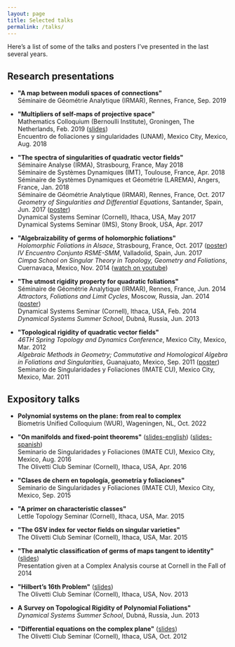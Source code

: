 ```yaml
---
layout: page
title: Selected talks
permalink: /talks/
---
```


<meta http-equiv="Content-Type" content="text/html; charset=utf-8"/>  <!-- For correct rendering with Emacs -->


Here’s a list of some of the talks and posters I’ve presented in the last several years.


## Research presentations

* **"A map between moduli spaces of connections"**  
  Séminaire de Géométrie Analytique (IRMAR), Rennes, France, Sep. 2019  

* **"Multipliers of self-maps of projective space"**  
  Mathematics Colloquium (Bernoulli Institute), Groningen, The Netherlands, Feb. 2019 (<a href="{{ site.baseurl }}/documents/slides/multipliers_of_self_maps-Bernoulli_Institute.pdf">slides</a>)  
  Encuentro de foliaciones y singularidades (UNAM), Mexico City, Mexico, Aug. 2018  

* **"The spectra of singularities of quadratic vector fields"**  
  Séminaire Analyse (IRMA), Strasbourg, France, May 2018  
  Séminaire de Systèmes Dynamiques (IMT), Toulouse, France, Apr. 2018  
  Séminaire de Systèmes Dynamiques et Géométrie (LAREMA), Angers, France, Jan. 2018  
  Séminaire de Géométrie Analytique (IRMAR), Rennes, France, Oct. 2017  
  _Geometry of Singularities and Differential Equations_, Santander, Spain, Jun. 2017 (<a href="{{ site.baseurl }}/documents/posters/poster_santander.pdf">poster</a>)  
  Dynamical Systems Seminar (Cornell), Ithaca, USA, May 2017  
  Dynamical Systems Seminar (IMS), Stony Brook, USA, Apr. 2017  
  
* **"Algebraizability of germs of holomorphic foliations"**  
  _Holomorphic Foliations in Alsace_, Strasbourg, France, Oct. 2017 (<a href="{{ site.baseurl }}/documents/posters/poster_Strasbourg.pdf">poster</a>)  
  _IV Encuentro Conjunto RSME-SMM_, Valladolid, Spain, Jun. 2017  
  _Cimpa School on Singular Theory in Topology, Geometry and Foliations_, Cuernavaca, Mexico, Nov. 2014 (<a href="https://www.youtube.com/watch?v=RGDyC3cb1UQ">watch on youtube</a>)  

* **"The utmost rigidity property for quadratic foliations"**  
  Séminaire de Géométrie Analytique (IRMAR), Rennes, France, Jun. 2014  
  _Attractors, Foliations and Limit Cycles_, Moscow, Russia, Jan. 2014 (<a href="{{ site.baseurl }}/documents/posters/utmost-poster-final.pdf">poster</a>)  
  Dynamical Systems Seminar (Cornell), Ithaca, USA, Feb. 2014  
  _Dynamical Systems Summer School_, Dubná, Russia, Jun. 2013  

* **"Topological rigidity of quadratic vector fields"**  
  _46TH Spring Topology and Dynamics Conference_, Mexico City, Mexico, Mar. 2012  
  _Algebraic Methods in Geometry; Commutative and Homological Algebra in Foliations and Singularities_, Guanajuato, Mexico, Sep. 2011 (<a href="{{ site.baseurl }}/documents/posters/poster-guanajuato.pdf">poster</a>)  
  Seminario de Singularidades y Foliaciones (IMATE CU), Mexico City, Mexico, Mar. 2011  

 
## Expository talks

* **Polynomial systems on the plane: from real to complex**   
  Biometris Unified Colloquium (WUR), Wageningen, NL, Oct. 2022

* **"On manifolds and fixed-point theorems"** (<a href="{{ site.baseurl }}/documents/slides/fixed_point_theorems-handout.pdf">slides-english</a>) (<a href="{{ site.baseurl }}/documents/slides/puntos-fijos-handout.pdf">slides-spanish</a>)   
  Seminario de Singularidades y Foliaciones (IMATE CU), Mexico City, Mexico, Aug. 2016  
  The Olivetti Club Seminar (Cornell), Ithaca, USA, Apr. 2016  

* **"Clases de chern en topología, geometría y foliaciones"**  
  Seminario de Singularidades y Foliaciones (IMATE CU), Mexico City, Mexico, Sep. 2015  

* **"A primer on characteristic classes"**  
  Lettle Topology Seminar (Cornell), Ithaca, USA, Mar. 2015  

* **"The GSV index for vector fields on singular varieties"**  
  The Olivetti Club Seminar (Cornell), Ithaca, USA, Mar. 2015  

* **"The analytic classification of germs of maps tangent to identity"** (<a href="{{ site.baseurl }}/documents/slides/germs_tangent_to_id-handout.pdf">slides</a>)  
  Presentation given at a Complex Analysis course at Cornell in the Fall of 2014  

* **"Hilbert’s 16th Problem"** (<a href="{{ site.baseurl }}/documents/slides/olivetti-2013-handout.pdf">slides</a>)  
  The Olivetti Club Seminar (Cornell), Ithaca, USA, Nov. 2013  
  
* **A Survey on Topological Rigidity of Polynomial Foliations"**  
  _Dynamical Systems Summer School_, Dubná, Russia, Jun. 2013  

* **"Differential equations on the complex plane"** (<a href="{{ site.baseurl }}/documents/slides/olivetti2012-handout.pdf">slides</a>)  
  The Olivetti Club Seminar (Cornell), Ithaca, USA, Oct. 2012  


&nbsp;

&nbsp;

